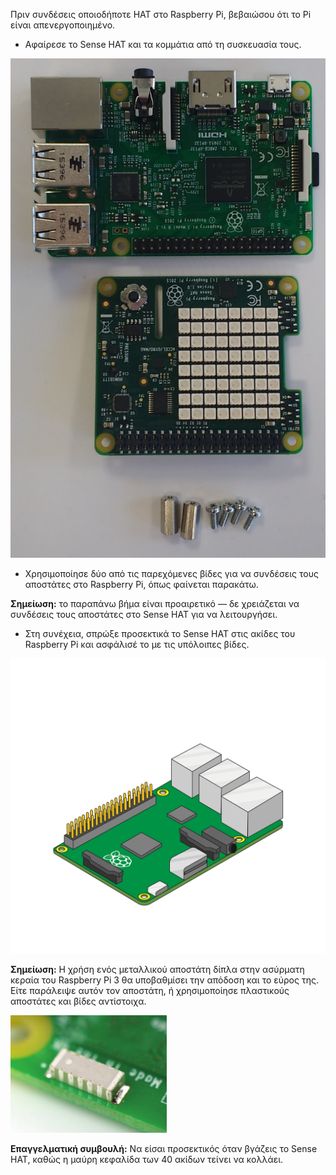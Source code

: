 Πριν συνδέσεις οποιοδήποτε HAT στο Raspberry Pi, βεβαιώσου ότι το Pi είναι απενεργοποιημένο.

+ Αφαίρεσε το Sense HAT και τα κομμάτια από τη συσκευασία τους.

![Κομμάτια Sense HAT](images/sensehat-parts.png)

+ Χρησιμοποίησε δύο από τις παρεχόμενες βίδες για να συνδέσεις τους αποστάτες στο Raspberry Pi, όπως φαίνεται παρακάτω.

**Σημείωση:** το παραπάνω βήμα είναι προαιρετικό — δε χρειάζεται να συνδέσεις τους αποστάτες στο Sense HAT για να λειτουργήσει.

+ Στη συνέχεια, σπρώξε προσεκτικά το Sense HAT στις ακίδες του Raspberry Pi και ασφάλισέ το με τις υπόλοιπες βίδες.

![Σύνδεση του Sense HAT](images/animated_sense_hat.gif)

**Σημείωση:** Η χρήση ενός μεταλλικού αποστάτη δίπλα στην ασύρματη κεραία του Raspberry Pi 3 θα υποβαθμίσει την απόδοση και το εύρος της. Είτε παράλειψε αυτόν τον αποστάτη, ή χρησιμοποίησε πλαστικούς αποστάτες και βίδες αντίστοιχα.

![Κεραία Wi-Fi Raspberry Pi 3](images/pi3-wifi.png)

**Επαγγελματική συμβουλή:** Να είσαι προσεκτικός όταν βγάζεις το Sense HAT, καθώς η μαύρη κεφαλίδα των 40 ακίδων τείνει να κολλάει.
